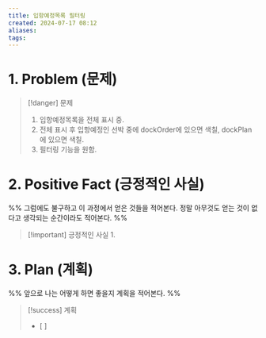 ```yaml
---
title: 입항예정목록 필터링
created: 2024-07-17 08:12
aliases: 
tags:
---
```


# 1. Problem (문제)
> [!danger] 문제
> 1. 입항예정목록을 전체 표시 중.
> 2. 전체 표시 후 입항예정인 선박 중에 dockOrder에 있으면 색칠, dockPlan에 있으면 색칠.
> 3. 필터링 기능을 원함.

# 2. Positive Fact (긍정적인 사실)
%%
그럼에도 불구하고 이 과정에서 얻은 것들을 적어본다.
정말 아무것도 얻는 것이 없다고 생각되는 순간이라도 적어본다.
%%
> [!important] 긍정적인 사실
> 1. 

# 3. Plan (계획)
%%
앞으로 나는 어떻게 하면 좋을지 계획을 적어본다.
%%
> [!success] 계획
>  - [ ] 
